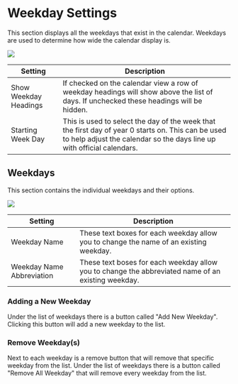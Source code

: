 # Weekday Settings

This section displays all the weekdays that exist in the calendar. Weekdays are used to determine how wide the calendar display is.

![](media://calendar-weekday-options.png)

| Setting               | Description                                                                                                                                                                  |
|-----------------------|------------------------------------------------------------------------------------------------------------------------------------------------------------------------------|
| Show Weekday Headings | If checked on the calendar view a row of weekday headings will show above the list of days. If unchecked these headings will be hidden.                                      |
| Starting Week Day     | This is used to select the day of the week that the first day of year 0 starts on. This can be used to help adjust the calendar so the days line up with official calendars. |

## Weekdays

This section contains the individual weekdays and their options.

![](media://calendar-weekdays.png)

| Setting                   | Description                                                                                        |
|---------------------------|----------------------------------------------------------------------------------------------------|
| Weekday Name              | These text boxes for each weekday allow you to change the name of an existing weekday.             |
| Weekday Name Abbreviation | These text boses for each weekday allow you to change the abbreviated name of an existing weekday. |


### Adding a New Weekday
Under the list of weekdays there is a button called "Add New Weekday". Clicking this button will add a new weekday to the list.

### Remove Weekday(s)
Next to each weekday is a remove button that will remove that specific weekday from the list. Under the list of weekdays there is a button called "Remove All Weekday" that will remove every weekday from the list.